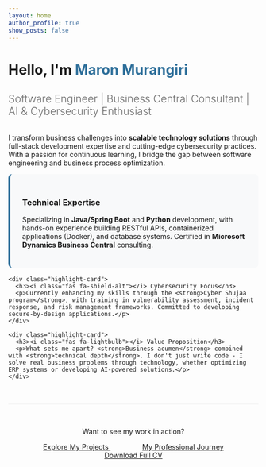 ```yaml
---
layout: home
author_profile: true
show_posts: false
---
```


<div class="hero">
  <h1>Hello, I'm <span class="emphasize">Maron Murangiri</span></h1>
  <h2 class="tagline">Software Engineer | Business Central Consultant | AI & Cybersecurity Enthusiast</h2>
</div>

<div class="profile-summary">
  <p class="intro">I transform business challenges into <strong>scalable technology solutions</strong> through full-stack development expertise and cutting-edge cybersecurity practices. With a passion for continuous learning, I bridge the gap between software engineering and business process optimization.</p>

  <div class="highlights">
    <div class="highlight-card">
      <h3><i class="fas fa-laptop-code"></i> Technical Expertise</h3>
      <p>Specializing in <strong>Java/Spring Boot</strong> and <strong>Python</strong> development, with hands-on experience building RESTful APIs, containerized applications (Docker), and database systems. Certified in <strong>Microsoft Dynamics Business Central</strong> consulting.</p>
    </div>

    <div class="highlight-card">
      <h3><i class="fas fa-shield-alt"></i> Cybersecurity Focus</h3>
      <p>Currently enhancing my skills through the <strong>Cyber Shujaa program</strong>, with training in vulnerability assessment, incident response, and risk management frameworks. Committed to developing secure-by-design applications.</p>
    </div>

    <div class="highlight-card">
      <h3><i class="fas fa-lightbulb"></i> Value Proposition</h3>
      <p>What sets me apart? <strong>Business acumen</strong> combined with <strong>technical depth</strong>. I don't just write code - I solve real business problems through technology, whether optimizing ERP systems or developing AI-powered solutions.</p>
    </div>
  </div>
</div>

<div class="cta-section">
  <p>Want to see my work in action?</p>
  <div class="cta-buttons">
    <a href="/projects" class="btn btn--primary btn--large">
      <i class="fas fa-project-diagram"></i> Explore My Projects
    </a>
    <a href="/about" class="btn btn--info btn--large">
      <i class="fas fa-user-tie"></i> My Professional Journey
    </a>
    <a href="/assets/documents/Maron-Murangiri-CV.pdf" class="btn btn--success btn--large" download>
      <i class="fas fa-file-download"></i> Download Full CV
    </a>
  </div>
</div>

<style>
  .emphasize {
    color: #2e6f9a;
    font-weight: 700;
  }
  .tagline {
    color: #666;
    font-weight: 300;
    margin-bottom: 2rem;
  }
  .highlight-card {
    background: #f8f9fa;
    padding: 1.5rem;
    border-radius: 8px;
    margin-bottom: 1rem;
    border-left: 4px solid #2e6f9a;
  }
  .cta-section {
    text-align: center;
    margin: 3rem 0;
    padding: 2rem 0;
    border-top: 1px solid #eee;
  }
  .btn--large {
    padding: 0.8rem 1.5rem;
    margin: 0.5rem;
  }
</style>
